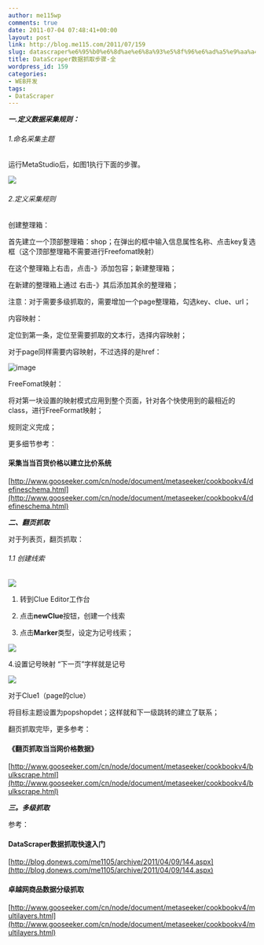 ```yaml
---
author: me115wp
comments: true
date: 2011-07-04 07:48:41+00:00
layout: post
link: http://blog.me115.com/2011/07/159
slug: datascraper%e6%95%b0%e6%8d%ae%e6%8a%93%e5%8f%96%e6%ad%a5%e9%aa%a4-%e5%85%a8
title: DataScraper数据抓取步骤-全
wordpress_id: 159
categories:
- WEB开发
tags:
- DataScraper
---
```


**_一.定义数据采集规则：_**

 

###### 1.命名采集主题

 

运行MetaStudio后，如图1执行下面的步骤。

 

![](http://www.gooseeker.com/files/images/theme.preview.jpg)

 

###### 2.定义采集规则

 

创建整理箱：

 

首先建立一个顶部整理箱：shop；在弹出的框中输入信息属性名称、点击key复选框（这个顶部整理箱不需要进行Freefomat映射）

 

在这个整理箱上右击，点击-》添加包容；新建整理箱；

 

在新建的整理箱上通过 右击-》其后添加其余的整理箱；

 

注意：对于需要多级抓取的，需要增加一个page整理箱，勾选key、clue、url；

 

内容映射：

 

定位到第一条，定位至需要抓取的文本行，选择内容映射；

 

对于page同样需要内容映射，不过选择的是href：

 

![image](http://blog/wp-content/uploads/2011/07/image.png)

 

FreeFomat映射：

 

将对第一块设置的映射模式应用到整个页面，针对各个快使用到的最相近的class，进行FreeFormat映射；

 

规则定义完成；

 

更多细节参考：

 

#### 采集当当百货价格以建立比价系统

 

[http://www.gooseeker.com/cn/node/document/metaseeker/cookbookv4/defineschema.html](http://www.gooseeker.com/cn/node/document/metaseeker/cookbookv4/defineschema.html)

 

 

 

**_二、翻页抓取_**

 

对于列表页，翻页抓取：

 

###### 1.1 创建线索

 

![](http://www.gooseeker.com/files/images/clue_create.preview.png)

 

  
  1. 转到Clue Editor工作台 
   
  2. 点击**newClue**按钮，创建一个线索 
   
  3. 点击**Marker**类型，设定为记号线索；
 

![](http://www.gooseeker.com/files/images/clue_map.preview.png)

 

 

 

4.设置记号映射 “下一页”字样就是记号 

 

![](http://www.gooseeker.com/files/images/mark_map.preview.png)

 

对于Clue1（page的clue）

 

将目标主题设置为popshopdet；这样就和下一级跳转的建立了联系；

 

翻页抓取完毕，更多参考：

 

#### 《翻页抓取当当网价格数据》

 

[http://www.gooseeker.com/cn/node/document/metaseeker/cookbookv4/bulkscrape.html](http://www.gooseeker.com/cn/node/document/metaseeker/cookbookv4/bulkscrape.html)

 

 

**_三。多级抓取_**

 

参考：

 

#### DataScraper数据抓取快速入门

 

[http://blog.donews.com/me1105/archive/2011/04/09/144.aspx](http://blog.donews.com/me1105/archive/2011/04/09/144.aspx)

 

#### 卓越网商品数据分级抓取

 

[http://www.gooseeker.com/cn/node/document/metaseeker/cookbookv4/multilayers.html](http://www.gooseeker.com/cn/node/document/metaseeker/cookbookv4/multilayers.html)

 

 

 

 

